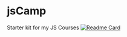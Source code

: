 # jsCamp
Starter kit for my JS Courses
[![Readme Card](https://github-readme-stats.vercel.app/api/pin/?username=caganert&show_owner=true&custom_title=jsCamp&theme=vision-friendly-dark&repo=jsCamp)](https://github.com/caganert/jsCamp)

